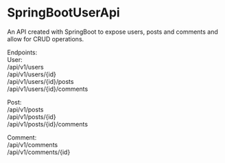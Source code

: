 # SpringBootUserApi

An API created with SpringBoot to expose users, posts and comments and allow for CRUD operations.

Endpoints: <br/>
User: <br/>
/api/v1/users  <br/>
/api/v1/users/{id} <br/>
/api/v1/users/{id}/posts <br/>
/api/v1/users/{id}/comments <br/>


Post: <br/>
/api/v1/posts <br/>
/api/v1/posts/{id} <br/>
/api/v1/posts/{id}/comments <br/>


Comment: <br/>
/api/v1/comments <br/>
/api/v1/comments/{id}  <br/>
